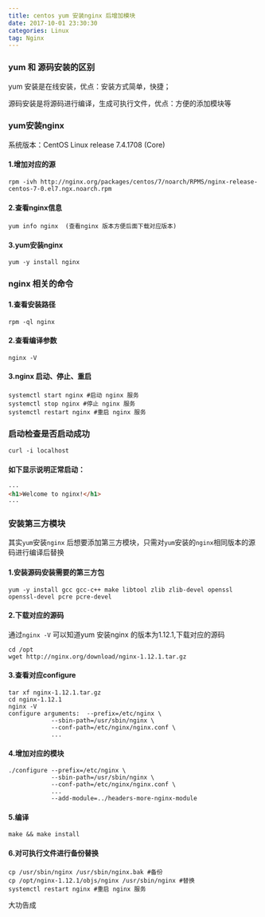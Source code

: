 ```yaml
---
title: centos yum 安装nginx 后增加模块
date: 2017-10-01 23:30:30
categories: Linux
tag: Nginx
---
```

### yum 和 源码安装的区别

yum 安装是在线安装，优点：安装方式简单，快捷；

源码安装是将源码进行编译，生成可执行文件，优点：方便的添加模块等

### yum安装nginx
系统版本：CentOS Linux release 7.4.1708 (Core)

#### 1.增加对应的源
``` shell
rpm -ivh http://nginx.org/packages/centos/7/noarch/RPMS/nginx-release-centos-7-0.el7.ngx.noarch.rpm
```
#### 2.查看nginx信息

``` shell
yum info nginx  (查看nginx 版本方便后面下载对应版本)
```
#### 3.yum安装nginx
``` shell
yum -y install nginx
```

### nginx 相关的命令
#### 1.查看安装路径
``` shell
rpm -ql nginx
```
#### 2.查看编译参数
``` shell
nginx -V
```
#### 3.nginx 启动、停止、重启
``` shell
systemctl start nginx #启动 nginx 服务
systemctl stop nginx #停止 nginx 服务
systemctl restart nginx #重启 nginx 服务
```

### 启动检查是否启动成功
``` shell
curl -i localhost
```

#### 如下显示说明正常启动：
``` html
···
<h1>Welcome to nginx!</h1>
···
```

### 安装第三方模块
其实`yum`安装`nginx` 后想要添加第三方模块，只需对`yum`安装的`nginx`相同版本的源码进行编译后替换
#### 1.安装源码安装需要的第三方包
``` shell
yum -y install gcc gcc-c++ make libtool zlib zlib-devel openssl openssl-devel pcre pcre-devel
```
#### 2.下载对应的源码
通过`nginx -V` 可以知道yum 安装nginx 的版本为1.12.1,下载对应的源码
``` shell
cd /opt
wget http://nginx.org/download/nginx-1.12.1.tar.gz
```
#### 3.查看对应configure
``` shell
tar xf nginx-1.12.1.tar.gz
cd nginx-1.12.1
nginx -V
configure arguments:  --prefix=/etc/nginx \
            --sbin-path=/usr/sbin/nginx \
            --conf-path=/etc/nginx/nginx.conf \
            ...
```
#### 4.增加对应的模块
``` shell
./configure --prefix=/etc/nginx \
            --sbin-path=/usr/sbin/nginx \
            --conf-path=/etc/nginx/nginx.conf \
            ...
            --add-module=../headers-more-nginx-module
```
#### 5.编译
``` shell
make && make install
```
#### 6.对可执行文件进行备份替换
``` shell
cp /usr/sbin/nginx /usr/sbin/nginx.bak #备份
cp /opt/nginx-1.12.1/objs/nginx /usr/sbin/nginx #替换
systemctl restart nginx #重启 nginx 服务
```
大功告成
